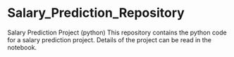 # Salary_Prediction_Repository
Salary Prediction Project (python)
This repository contains the python code for a salary prediction project. Details of the project can be read in the notebook.
